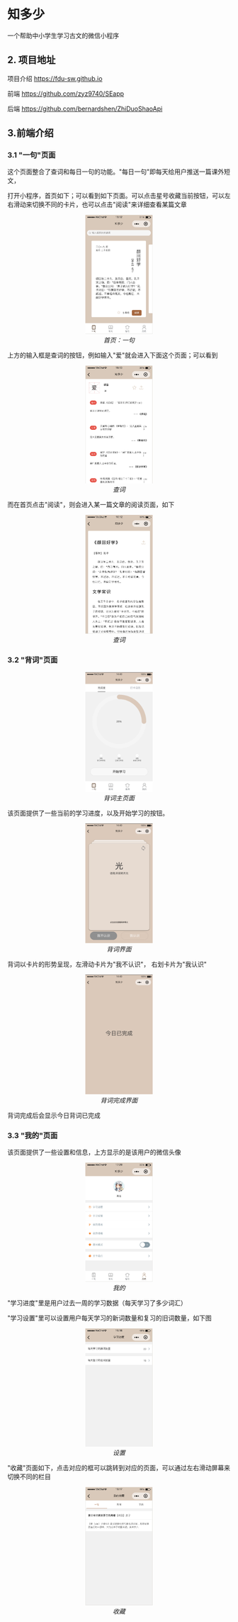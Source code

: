 # 知多少

一个帮助中小学生学习古文的微信小程序

## 2. 项目地址

项目介绍 https://fdu-sw.github.io

前端 https://github.com/zyz9740/SEapp

后端 https://github.com/bernardshen/ZhiDuoShaoApi

## 3.前端介绍

### 3.1 "一句"页面

这个页面整合了查词和每日一句的功能。"每日一句"即每天给用户推送一篇课外短文，

打开小程序，首页如下；可以看到如下页面。可以点击星号收藏当前按钮，可以左右滑动来切换不同的卡片，也可以点击"阅读"来详细查看某篇文章

<p>
  <center>
    <img src='./img/1.png' style="width:30%"/>
    <br>
    <em>首页：一句</em>
  </center>
</p>

上方的输入框是查词的按钮，例如输入"爱"就会进入下面这个页面；可以看到

<p>
  <center>
    <img src='./img/3.png' style="width:30%"/>
    <br>
    <em>查词</em>
  </center>
</p>

而在首页点击"阅读"，则会进入某一篇文章的阅读页面，如下

<p>
  <center>
    <img src='./img/2.png' style="width:30%"/>
    <br>
    <em>查词</em>
  </center>
</p>

### 3.2 "背词"页面

<p>
	<center>
    <img src='img/8.png' style="width:30%"/>
    <br>
    <em>背词主页面</em>
  </center>  
</p>

该页面提供了一些当前的学习进度，以及开始学习的按钮。

<p>
	<center>
    <img src='img/9.png' style="width:30%"/>
    <br>
    <em>背词界面</em>
  </center>  
</p>

背词以卡片的形势呈现，左滑动卡片为"我不认识"， 右划卡片为"我认识"

<p>
	<center>
    <img src='img/10.png' style="width:30%"/>
    <br>
    <em>背词完成界面</em>
  </center>  
</p>

背词完成后会显示今日背词已完成

### 3.3 "我的"页面

该页面提供了一些设置和信息，上方显示的是该用户的微信头像

<p>
  <center>
    <img src='./img/7.png' style="width:30%"/>
    <br>
    <em>我的</em>
  </center>
</p>

"学习进度"里是用户过去一周的学习数据（每天学习了多少词汇）

"学习设置"里可以设置用户每天学习的新词数量和复习的旧词数量，如下图

<p>
  <center>
    <img src='./img/5.png' style="width:30%"/>
    <br>
    <em>设置</em>
  </center>
</p>

"收藏"页面如下，点击对应的框可以跳转到对应的页面，可以通过左右滑动屏幕来切换不同的栏目

<p>
  <center>
    <img src='./img/6.png' style="width:30%"/>
    <br>
    <em>收藏</em>
  </center>
</p>

